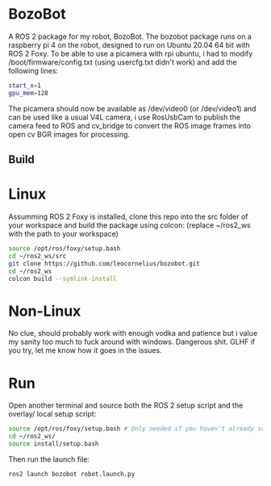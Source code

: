 # BozoBot
A ROS 2 package for my robot, BozoBot. The bozobot package runs on a raspberry pi 4 on the robot, designed to run on Ubuntu 20.04 64 bit with ROS 2 Foxy. To be able to use a picamera with rpi ubuntu, i had to modify /boot/firmware/config.txt (using usercfg.txt didn't work) and add the following lines:
```bash
start_x=1
gpu_mem=128
```
The picamera should now be available as /dev/video0 (or /dev/video1) and can be used like a usual V4L camera, i use RosUsbCam to publish the camera feed to ROS and cv_bridge to convert the ROS image frames into open cv BGR images for processing. 

## Build
# Linux
Assumming ROS 2 Foxy is installed, clone this repo into the src folder of your workspace and build the package using colcon: (replace ~/ros2_ws with the path to your workspace)
```bash
source /opt/ros/foxy/setup.bash
cd ~/ros2_ws/src
git clone https://github.com/leocornelius/bozobot.git
cd ~/ros2_ws
colcon build --symlink-install
```

# Non-Linux
No clue, should probably work with enough vodka and patience but i value my sanity too much to fuck around with windows. Dangerous shit. GLHF if you try, let me know how it goes in the issues.

# Run
Open another terminal and source both the ROS 2 setup script and the overlay/ local setup script:
```bash
source /opt/ros/foxy/setup.bash # Only needed if you haven't already sourced it/ is not in your .bashrc
cd ~/ros2_ws/
source install/setup.bash
```

Then run the launch file:
```bash
ros2 launch bozobot robot.launch.py
```


